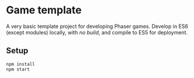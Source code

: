 # Game template

A very basic template project for developing Phaser games.  Develop in ES6 (except modules) locally, with *no build*, and compile to ES5 for deployment.

## Setup

    npm install
    npm start
